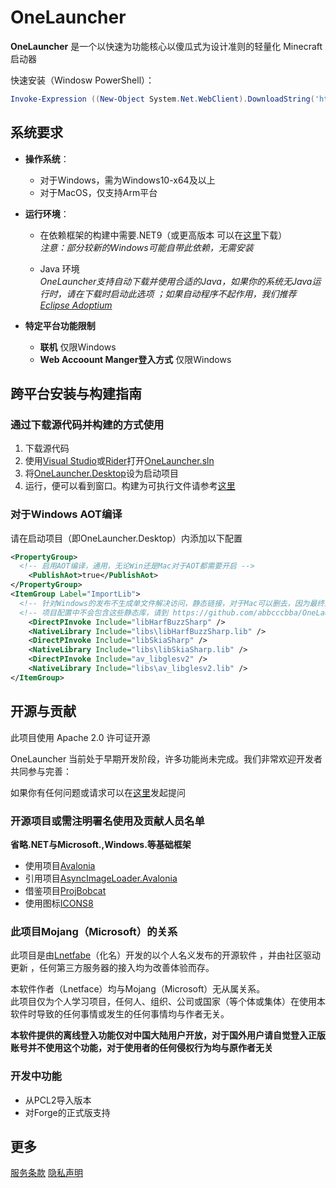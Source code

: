 # OneLauncher

**OneLauncher** 是一个以快速为功能核心以傻瓜式为设计准则的轻量化 Minecraft 启动器

快速安装（Windosw PowerShell）：

```powershell
Invoke-Expression ((New-Object System.Net.WebClient).DownloadString('https://raw.githubusercontent.com/abbcccbba/OneLauncher/master/OneLauncher.Desktop/install.ps1'))
```

## 系统要求

- **操作系统**：
  - 对于Windows，需为Windows10-x64及以上
  - 对于MacOS，仅支持Arm平台
  
- **运行环境**：
  - 在依赖框架的构建中需要.NET9（或更高版本 可以在[这里](https://dotnet.microsoft.com/zh-cn/download/dotnet/9.0)下载）    
    *注意：部分较新的Windows可能自带此依赖，无需安装*
    
  - Java 环境  
    *OneLauncher支持自动下载并使用合适的Java，如果你的系统无Java运行时，请在下载时启动此选项*
    *；如果自动程序不起作用，我们推荐[Eclipse Adoptium](https://adoptium.net/zh-CN/download/)*
- **特定平台功能限制**
  - **联机** 仅限Windows
  - **Web Accoount Manger登入方式** 仅限Windows

## 跨平台安装与构建指南

### 通过下载源代码并构建的方式使用

1. 下载源代码
2. 使用[Visual Studio](https://visualstudio.microsoft.com/)或[Rider](https://www.jetbrains.com/rider/)打开[OneLauncher.sln](https://github.com/abbcccbba/OneLauncher/blob/master/OneLauncher.sln)
3. 将[OneLauncher.Desktop](https://github.com/abbcccbba/OneLauncher/blob/master/OneLauncher.Desktop/OneLauncher.Desktop.csproj)设为启动项目
4. 运行，便可以看到窗口。构建为可执行文件请参考[这里](https://www.google.com/)

### 对于Windows AOT编译

请在启动项目（即OneLauncher.Desktop）内添加以下配置

``` XML
<PropertyGroup>
  <!-- 启用AOT编译，通用，无论Win还是Mac对于AOT都需要开启 -->
	<PublishAot>true</PublishAot>
</PropertyGroup>
<ItemGroup Label="ImportLib">
  <!-- 针对Windows的发布不生成单文件解决访问，静态链接，对于Mac可以删去，因为最终还是要打包到App包且这些静态库仅适用于Windows -->
  <!-- 项目配置中不会包含这些静态库，请到 https://github.com/abbcccbba/OneLauncher/releases/tag/v0.1.4AOTv1.2.0/ 下载并放入libs文件夹-->
	<DirectPInvoke Include="libHarfBuzzSharp" />
	<NativeLibrary Include="libs\libHarfBuzzSharp.lib" />
	<DirectPInvoke Include="libSkiaSharp" />
	<NativeLibrary Include="libs\libSkiaSharp.lib" />
	<DirectPInvoke Include="av_libglesv2" />
	<NativeLibrary Include="libs\av_libglesv2.lib" />
</ItemGroup>  
```

## 开源与贡献

此项目使用 Apache 2.0 许可证开源  

OneLauncher 当前处于早期开发阶段，许多功能尚未完成。我们非常欢迎开发者共同参与完善： 

如果你有任何问题或请求可以在[这里](https://github.com/abbcccbba/OneLauncher/issues)发起提问  

### 开源项目或需注明署名使用及贡献人员名单

**省略.NET与Microsoft.,Windows.等基础框架**

- 使用项目[Avalonia](https://github.com/AvaloniaUI/Avalonia)
- 引用项目[AsyncImageLoader.Avalonia](https://github.com/AvaloniaUtils/AsyncImageLoader.Avalonia)
- 借鉴项目[ProjBobcat](https://github.com/Corona-Studio/ProjBobcat/)
- 使用图标[ICONS8](https://icons8.com/icons/)

### 此项目Mojang（Microsoft）的关系

此项目是由[Lnetfabe](https://github.com/abbcccbba/)（化名）开发的以个人名义发布的开源软件 ，并由社区驱动更新 ，任何第三方服务器的接入均为改善体验而存。

本软件作者（Lnetface）均与Mojang（Microsoft）无从属关系。  
此项目仅为个人学习项目，任何人、组织、公司或国家（等个体或集体）在使用本软件时导致的任何事情或发生的任何事情均与作者无关。 

**本软件提供的离线登入功能仅对中国大陆用户开放，对于国外用户请自觉登入正版账号并不使用这个功能，对于使用者的任何侵权行为均与原作者无关**

### 开发中功能
- 从PCL2导入版本
- 对Forge的正式版支持

## 更多

[服务条款](https://github.com/abbcccbba/OneLauncher/blob/master/Terms_of_Service.md)
[隐私声明](https://github.com/abbcccbba/OneLauncher/blob/master/Privacy_Policy.md)
